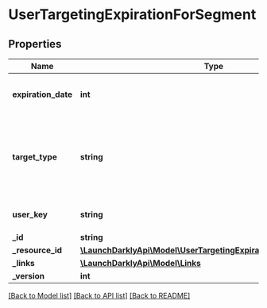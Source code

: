 # UserTargetingExpirationForSegment

## Properties
Name | Type | Description | Notes
------------ | ------------- | ------------- | -------------
**expiration_date** | **int** | Date scheduled for expiration | [optional] 
**target_type** | **string** | either the included or excluded variation that the user is targeted on a segment | [optional] 
**user_key** | **string** | Unique identifier for the user | [optional] 
**_id** | **string** |  | [optional] 
**_resource_id** | [**\LaunchDarklyApi\Model\UserTargetingExpirationResourceIdForFlag**](UserTargetingExpirationResourceIdForFlag.md) |  | [optional] 
**_links** | [**\LaunchDarklyApi\Model\Links**](Links.md) |  | [optional] 
**_version** | **int** |  | [optional] 

[[Back to Model list]](../README.md#documentation-for-models) [[Back to API list]](../README.md#documentation-for-api-endpoints) [[Back to README]](../README.md)


